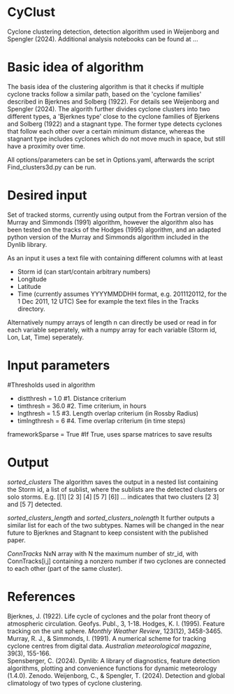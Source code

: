 # CyClust

Cyclone clustering detection, detection algorithm used in Weijenborg and Spengler (2024). Additional analysis notebooks can be found at ...

# Basic idea of algorithm

The basis idea of the clustering algorithm is that it checks if multiple cyclone tracks follow a similar path, based on the 'cyclone families' described in Bjerknes and Solberg (1922). For details see Weijenborg and Spengler (2024). The algorith further divides cyclone clusters into two different types, a 'Bjerknes type' close to the cyclone families of Bjerkens and Solberg (1922) and a stagnant type. The former type detects cyclones that follow each other over a certain minimum distance, whereas the stagnant type includes cyclones which do not move much in space, but still have a proximity over time.

All options/parameters can be set in Options.yaml, afterwards the script Find_clusters3d.py can be run. 

# Desired input

Set of tracked storms, currently using output from the Fortran version of the Murray and Simmonds (1991) algorithm, however the algorithm also has been tested on the tracks of the Hodges (1995) algorithm, and an adapted python version of the Murray and Simmonds algorithm included in the Dynlib library. 

As an input it uses a text file with containing different columns with at least
- Storm id (can start/contain arbitrary numbers)
- Longitude
- Latitude
- Time (currently assumes YYYYMMDDHH format, e.g. 2011120112, for the 1 Dec 2011, 12 UTC)
See for example the text files in the Tracks directory.

Alternatively numpy arrays of length n can directly be used or read in for each variable seperately, with a numpy array for each variable (Storm id, Lon, Lat, Time) seperately. 

# Input parameters

#Thresholds used in algorithm
- distthresh = 1.0 #1. Distance criterium
- timthresh = 36.0 #2. Time criterium, in hours
- lngthresh = 1.5 #3. Length overlap criterium (in Rossby Radius)
- timlngthresh = 6 #4. Time overlap criterium (in time steps)

frameworkSparse = True #If True, uses sparse matrices to save results

# Output
_sorted_clusters_ The algorithm saves the output in a nested list containing the Storm id, a list of sublist, where the sublists are the detected clusters or solo storms. E.g.
[[1] [2 3] [4] [5 7] [6]] ... indicates that two clusters [2 3] and [5 7] detected. 

_sorted_clusters_length_ and _sorted_clusters_nolength_ It further outputs a similar list for each of the two subtypes. Names will be changed in the near future to Bjerknes and Stagnant to keep consistent with the published paper. 

_ConnTracks_ NxN array with N the maximum number of str_id, with ConnTracks[i,j] containing a nonzero number if two cyclones are connected to each other (part of the same cluster). 

# References
Bjerknes, J. (1922). Life cycle of cyclones and the polar front theory of atmospheric circulation. Geofys. Publ., 3, 1-18.
Hodges, K. I. (1995). Feature tracking on the unit sphere. _Monthly Weather Review_, 123(12), 3458-3465.\
Murray, R. J., & Simmonds, I. (1991). A numerical scheme for tracking cyclone centres from digital data. _Australian meteorological magazine_, 39(3), 155-166.\
Spensberger, C. (2024). Dynlib: A library of diagnostics, feature detection algorithms, plotting and convenience functions for dynamic meteorology (1.4.0). Zenodo.
Weijenborg, C., & Spengler, T. (2024). Detection and global climatology of two types of cyclone clustering.
